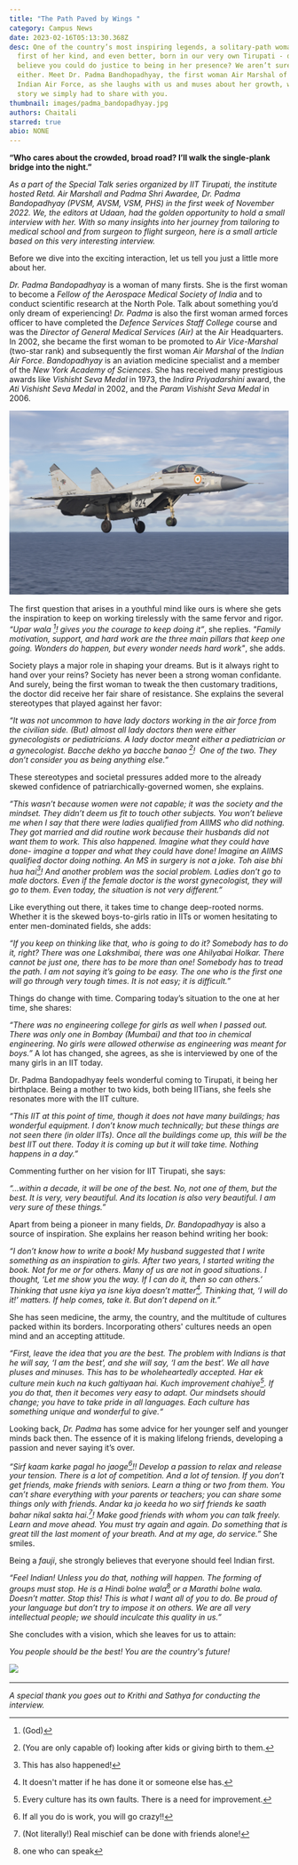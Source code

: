 ```yaml
---
title: "The Path Paved by Wings "
category: Campus News
date: 2023-02-16T05:13:30.368Z
desc: One of the country’s most inspiring legends, a solitary-path woman, the
  first of her kind, and even better, born in our very own Tirupati - do you
  believe you could do justice to being in her presence? We aren’t sure of it
  either. Meet Dr. Padma Bandhopadhyay, the first woman Air Marshal of the
  Indian Air Force, as she laughs with us and muses about her growth, weaving a
  story we simply had to share with you.
thumbnail: images/padma_bandopadhyay.jpg
authors: Chaitali
starred: true
abio: NONE
---
```

<!--StartFragment-->

**“Who cares about the crowded, broad road? I’ll walk the single-plank bridge into the night.”**

*As a part of the Special Talk series organized by IIT Tirupati, the institute hosted Retd. Air Marshall and Padma Shri Awardee, Dr. Padma Bandopadhyay (PVSM, AVSM, VSM, PHS) in the first week of November 2022. We, the editors at Udaan, had the golden opportunity to hold a small interview with her. With so many insights into her journey from tailoring to medical school and from surgeon to flight surgeon, here is a small article based on this very interesting interview.*

Before we dive into the exciting interaction, let us tell you just a little more about her. 

*Dr. Padma Bandopadhyay* is a woman of many firsts. She is the first woman to become a *Fellow of the Aerospace Medical Society of India* and to conduct scientific research at the North Pole. Talk about something you’d only dream of experiencing! *Dr. Padma* is also the first woman armed forces officer to have completed the *Defence Services Staff College* course and was the *Director of General Medical Services (Air)* at the Air Headquarters. In 2002, she became the first woman to be promoted to *Air Vice-Marshal* (two-star rank) and subsequently the first woman *Air Marshal* of the *Indian Air Force*. *Bandopadhyay* is an aviation medicine specialist and a member of the *New York Academy of Sciences*. She has received many prestigious awards like *Vishisht Seva Medal* in 1973, the *Indira Priyadarshini* award, the *Ati Vishisht Seva Medal* in 2002, and the *Param Vishisht Seva Medal* in 2006. 

![](images/padma_bandopadhyay2.jpg)

The first question that arises in a youthful mind like ours is where she gets the inspiration to keep on working tirelessly with the same fervor and rigor. *“Upar wala [^1]! gives you the courage to keep doing it”*, she replies. *"Family motivation, support, and hard work are the three main pillars that keep one going. Wonders do happen, but every wonder needs hard work"*, she adds. 
[^1]:(God)

Society plays a major role in shaping your dreams. But is it always right to hand over your reins? Society has never been a strong woman confidante. And surely, being the first woman to tweak the then customary traditions, the doctor did receive her fair share of resistance. She explains the several stereotypes that played against her favor:

*“It was not uncommon to have lady doctors working in the air force from the civilian side.  (But) almost all lady doctors then were either gynecologists or pediatricians. A lady doctor meant either a pediatrician or a gynecologist. Bacche dekho ya bacche banao [^2]!  One of the two. They don’t consider you as being anything else.”*

[^2]: (You are only capable of) looking after kids or giving birth to them.

These stereotypes and societal pressures added more to the already skewed confidence of patriarchically-governed women, she explains.

*“This wasn’t because women were not capable; it was the society and the mindset. They didn’t deem us fit to touch other subjects. You won’t believe me when I say that there were ladies qualified from AIIMS who did nothing. They got married and did routine work because their husbands did not want them to work. This also happened. Imagine what they could have done- imagine a topper and what they could have done! Imagine an AIIMS qualified doctor doing nothing. An MS in surgery is not a joke. Toh aise bhi hua hai[^3]! And another problem was the social problem. Ladies don’t go to male doctors. Even if the female doctor is the worst gynecologist, they will go to them. Even today, the situation is not very different.”* 

[^3]: This has also happened!

Like everything out there, it takes time to change deep-rooted norms. Whether it is the skewed boys-to-girls ratio in IITs or women hesitating to enter men-dominated fields, she adds:

*“If you keep on thinking like that, who is going to do it? Somebody has to do it, right? There was one Lakshmibai, there was one Ahilyabai Holkar. There cannot be just one, there has to be more than one! Somebody has to tread the path. I am not saying it’s going to be easy. The one who is the first one will go through very tough times. It is not easy; it is difficult.”*

Things do change with time. Comparing today’s situation to the one at her time, she shares:

*“There was no engineering college for girls as well when I passed out. There was only one in Bombay (Mumbai) and that too in chemical engineering. No girls were allowed otherwise as engineering was meant for boys.”* A lot has changed, she agrees, as she is interviewed by one of the many girls in an IIT today.

Dr. Padma Bandopadhyay feels wonderful coming to Tirupati, it being her birthplace. Being a mother to two kids, both being IITians, she feels she resonates more with the IIT culture.

*“This IIT at this point of time, though it does not have many buildings; has wonderful equipment. I don’t know much technically; but these things are not seen there (in older IITs). Once all the buildings come up, this will be the best IIT out there. Today it is coming up but it will take time. Nothing happens in a day.”*

C﻿ommenting further on her vision for IIT Tirupati, she says:

*“…within a decade, it will be one of the best. No, not one of them, but the best. It is very, very beautiful. And its location is also very beautiful. I am very sure of these things.”*

Apart from being a pioneer in many fields, *Dr. Bandopadhyay* is also a source of inspiration. She explains her reason behind writing her book:

*“I don’t know how to write a book! My husband suggested that I write something as an inspiration to girls. After two years, I started writing the book. Not for me or for others. Many of us are not in good situations. I thought, ‘Let me show you the way. If I can do it, then so can others.’  Thinking that usne kiya ya isne kiya doesn’t matter[^4]. Thinking that, ‘I will do it!’ matters. If help comes, take it. But don’t depend on it.”*

[^4]: It doesn't matter if he has done it or someone else has.

She has seen medicine, the army, the country, and the multitude of cultures packed within its borders. Incorporating others' cultures needs an open mind and an accepting attitude. 

*“First, leave the idea that you are the best. The problem with Indians is that he will say, ‘I am the best’, and she will say, ‘I am the best’. We all have pluses and minuses. This has to be wholeheartedly accepted. Har ek culture mein kuch na kuch galtiyaan hai. Kuch improvement chahiye[^5]. If you do that, then it becomes very easy to adapt. Our mindsets should change; you have to take pride in all languages. Each culture has something unique and wonderful to give.“*

[^5]: Every culture has its own faults. There is a need for improvement.

Looking back, *Dr. Padma* has some advice for her younger self and younger minds back then. The essence of it is making lifelong friends, developing a passion and never saying it’s over.

*“Sirf kaam karke pagal ho jaoge[^6]!! Develop a passion to relax and release your tension. There is a lot of competition. And a lot of tension. If you don’t get friends, make friends with seniors. Learn a thing or two from them. You can’t share everything with your parents or teachers; you can share some things only with friends. Andar ka jo keeda ho wo sirf friends ke saath bahar nikal sakta hai.[^7]! Make good friends with whom you can talk freely. Learn and move ahead. You must try again and again. Do something that is great till the last moment of your breath. And at my age, do service.”* She smiles.

[^6]: If all you do is work, you will go crazy!!
[^7]: (Not literally!) Real mischief can be done with friends alone!

Being a *fauji*, she strongly believes that everyone should feel Indian first.

*“Feel Indian! Unless you do that, nothing will happen. The forming of groups must stop. He is a Hindi bolne wala[^8] or a Marathi bolne wala. Doesn’t matter. Stop this! This is what I want all of you to do. Be proud of your language but don’t try to impose it on others. We are all very intellectual people; we should inculcate this quality in us.”*

[^8]: one who can speak

She concludes with a vision, which she leaves for us to attain:

*You people should be the best! You are the country's future!*


![](images/padma_bandopadhyay.jpg)

- - -

*A﻿ special thank you goes out to Krithi and Sathya for conducting the interview.* 

<!--EndFragment-->